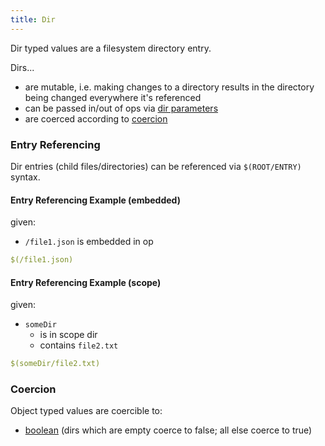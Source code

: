 ```yaml
---
title: Dir
---
```


Dir typed values are a filesystem directory entry.

Dirs...
- are mutable, i.e. making changes to a directory results in the directory being changed everywhere it's referenced
- can be passed in/out of ops via [dir parameters](../structure/op-directory/op/parameter/dir.md)
- are coerced according to [coercion](#coercion)

### Entry Referencing
Dir entries (child files/directories) can be referenced via `$(ROOT/ENTRY)` syntax.

#### Entry Referencing Example (embedded)
given:
- `/file1.json` is embedded in op

```yaml
$(/file1.json)
```

#### Entry Referencing Example (scope)
given:
- `someDir`
  - is in scope dir
  - contains `file2.txt`

```yaml
$(someDir/file2.txt)
```

### Coercion
Object typed values are coercible to:

- [boolean](boolean.md) (dirs which are empty coerce to false; all else coerce to true)